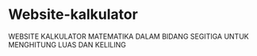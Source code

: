 # Website-kalkulator
WEBSITE KALKULATOR MATEMATIKA DALAM BIDANG SEGITIGA UNTUK MENGHITUNG LUAS DAN KELILING
